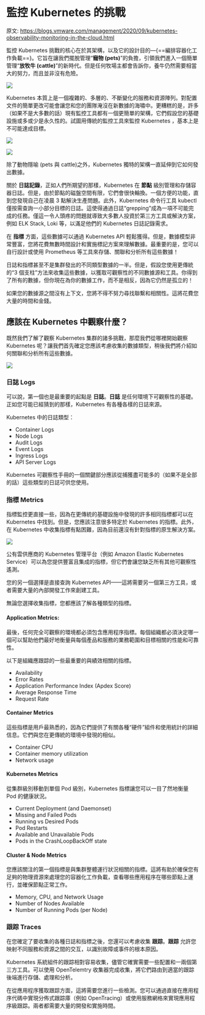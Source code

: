 # 監控 Kubernetes 的挑戰

原文: https://blogs.vmware.com/management/2020/09/kubernetes-observability-monitoring-in-the-cloud.html

監控 Kubernetes 挑戰的核心在於其架構，以及它的設計目的—{==編排容器化工作負載==}。它旨在讓我們擺脫管理“**寵物 (pets)**”的負擔，引領我們進入一個簡單管理“**放牧牛 (cattle)**”的新時代。但是任何牧場主都會告訴你，養牛仍然需要相當大的努力，而且並非沒有危險。

![](./assets/pets-vs-cattle.png)

Kubernetes 本質上是一個複雜的、多層的、不斷變化的服務和資源陣列。對配置文件的簡單更改可能會讓您和您的團隊淹沒在新數據的海嘯中。更糟糕的是，許多（如果不是大多數的話）現有監控工具都有一個更簡單的架構，它們假設您的基礎設施或多或少是永久性的。試圖用傳統的監控工具來監控 Kubernetes ，基本上是不可能達成目標。

![](./assets/deployment-architecture.webp)


![](./assets/kubernetes-architecture.png)

除了動物隱喻 (pets 與 cattle)之外，Kubernetes 獨特的架構一直延伸到它如何發出數據。

關於 **日誌記錄**，正如人們所期望的那樣，Kubernetes 在 **節點** 級別管理和存儲容器日誌。但是，由於節點的磁盤空間有限，它們會很快輪換。一個方便的功能，直到您發現自己在凌晨 3 點解決生產問題。此外，Kubernetes 命令行工具 kubectl 僅按需查詢一小部分目標的日誌。這使得通過日誌“grepping”成為一項不可能完成的任務。僅這一令人頭疼的問題就導致大多數人投資於第三方工具或解決方案，例如 ELK Stack, Loki 等，以滿足他們的 Kubernetes 日誌記錄需求。

在 **指標** 方面，這些數據可以通過 Kubernetes API 輕鬆獲得。但是，數據模型非常豐富，您將花費無數時間設計和實施標記方案來理解數據。最重要的是，您可以自行設計或使用 Prometheus 等工具來存儲、關聯和分析所有這些數據！

日誌和指標甚至不是集群發出的不同類型數據的一半。但是，假設您使用更傳統的“3 個支柱”方法來收集這些數據，以獲取可觀察性的不同數據源和工具。你得到了所有的數據，但你現在為你的數據工作，而不是相反，因為它仍然是孤立的！

如果您的數據源之間沒有上下文，您將不得不努力尋找聯繫和相關性。這將花費您大量的時間和金錢。

## 應該在 Kubernetes 中觀察什麼？

既然我們了解了觀察 Kubernetes 集群的諸多挑戰，那麼我們從哪裡開始觀察 Kubernetes 呢？讓我們首先確定您應該考慮收集的數據類型，稍後我們將介紹如何關聯和分析所有這些數據。

![](./assets/three_pillars_observability_in_context-11.jpg)


### 日誌 Logs

可以說，第一個也是最重要的起點是 **日誌**。**日誌** 是任何環境下可觀察性的基礎。正如您可能已經猜到的那樣，Kubernetes 有各種各樣的日誌來源。

Kubernetes 中的日誌類型：

- Container Logs
- Node Logs
- Audit Logs
- Event Logs
- Ingress Logs
- API Server Logs

Kubernetes 可觀察性手冊的一個關鍵部分應該從捕獲盡可能多的（如果不是全部的話）這些類型的日誌可供您使用。

### 指標 Metrics

指標監控更直接一些，因為在更傳統的基礎設施中發現的許多相同指標都可以在 Kubernetes 中找到。但是，您應該注意很多特定於 Kubernetes 的指標。此外，在 Kubernetes 中收集指標有點困難，因為目前還沒有針對指標的原生解決方案。

![](./assets/Kubernetes-Metric-Types-with-Border.png)

公有雲供應商的 Kubernetes 管理平台（例如 Amazon Elastic Kubernetes Service）可以為您提供豐富且集成的指標，但它們會讓您缺乏所有其他可觀察性遙測。

您的另一個選擇是直接查詢 Kubernetes API——這將需要另一個第三方工具，或者需要大量的內部開發工作來創建工具。

無論您選擇收集指標，您都應該了解各種類型的指標。

  
#### Application Metrics:

最後，任何完全可觀察的環境都必須包含應用程序指標。每個組織都必須決定哪一個可以幫助他們最好地衡量與每個產品和服務的業務範圍和目標相關的性能和可靠性。

以下是組織應跟踪的一些最重要的與績效相關的指標。

- Availability
- Error Rates
- Application Performance Index (Apdex Score)
- Average Response Time
- Request Rate

#### Container Metrics

這些指標是用戶最熟悉的，因為它們提供了有關各種“硬件”組件和使用統計的詳細信息。它們與您在更傳統的環境中發現的相似。

- Container CPU
- Container memory utilization
- Network usage

#### Kubernetes Metrics

從集群級別移動到單個 Pod 級別，Kubernetes 指標讓您可以一目了然地衡量 Pod 的健康狀況。

- Current Deployment (and Daemonset)
- Missing and Failed Pods
- Running vs Desired Pods
- Pod Restarts
- Available and Unavailable Pods
- Pods in the CrashLoopBackOff state

#### Cluster & Node Metrics

您應該關注的第一個指標是與集群整體運行狀況相關的指標。這將有助於確保您有足夠的物理資源來處理您的容器化工作負載，查看哪些應用程序在哪些節點上運行，並確保節點正常工作。

- Memory, CPU, and Network Usage
- Number of Nodes Available
- Number of Running Pods (per Node)

### 跟踪 Traces

在您確定了要收集的各種日誌和指標之後，您還可以考慮收集 **跟踪**。**跟踪** 允許您映射不同服務和資源之間的交互，以識別故障或事件的根本原因。

Kubernetes 系統組件的跟踪相對容易收集，儘管它確實需要一些配置和一兩個第三方工具。可以使用 OpenTelemtry 收集器完成收集，將它們路由到適當的跟踪後端進行存儲、處理和分析。

在從應用程序獲取跟踪方面，這將需要您進行一些檢測。您可以通過直接在應用程序代碼中實現分佈式跟踪庫（例如 OpenTracing）或使用服務網格來實現應用程序級跟踪。兩者都需要大量的開發和實施時間。

